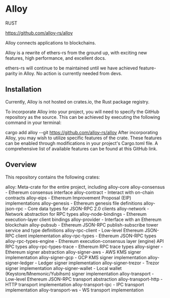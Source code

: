 # Alloy 

RUST

https://github.com/alloy-rs/alloy 



Alloy connects applications to blockchains.

Alloy is a rewrite of ethers-rs from the ground up, with exciting new features, high performance, and excellent docs.

ethers-rs will continue to be maintained until we have achieved feature-parity in Alloy. No action is currently needed from devs.


## Installation
Currently, Alloy is not hosted on crates.io, the Rust package registry.

To incorporate Alloy into your project, you will need to specify the GitHub repository as the source. This can be achieved by executing the following command in your terminal:

cargo add alloy --git https://github.com/alloy-rs/alloy
After incorporating Alloy, you may wish to utilize specific features of the crate. These features can be enabled through modifications in your project's Cargo.toml file. A comprehensive list of available features can be found at this GitHub link.

## Overview
This repository contains the following crates:

alloy: Meta-crate for the entire project, including alloy-core
alloy-consensus - Ethereum consensus interface
alloy-contract - Interact with on-chain contracts
alloy-eips - Ethereum Improvement Proposal (EIP) implementations
alloy-genesis - Ethereum genesis file definitions
alloy-json-rpc - Core data types for JSON-RPC 2.0 clients
alloy-network - Network abstraction for RPC types
alloy-node-bindings - Ethereum execution-layer client bindings
alloy-provider - Interface with an Ethereum blockchain
alloy-pubsub - Ethereum JSON-RPC publish-subscribe tower service and type definitions
alloy-rpc-client - Low-level Ethereum JSON-RPC client implementation
alloy-rpc-types - Ethereum JSON-RPC types
alloy-rpc-types-engine - Ethereum execution-consensus layer (engine) API RPC types
alloy-rpc-types-trace - Ethereum RPC trace types
alloy-signer - Ethereum signer abstraction
alloy-signer-aws - AWS KMS signer implementation
alloy-signer-gcp - GCP KMS signer implementation
alloy-signer-ledger - Ledger signer implementation
alloy-signer-trezor - Trezor signer implementation
alloy-signer-wallet - Local wallet (Keystore/Mnemonic/Yubihsm) signer implementation
alloy-transport - Low-level Ethereum JSON-RPC transport abstraction
alloy-transport-http - HTTP transport implementation
alloy-transport-ipc - IPC transport implementation
alloy-transport-ws - WS transport implementation